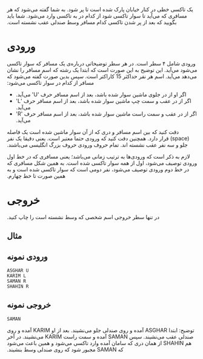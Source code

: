 ‫یک تاکسی خطی در کنار خیابان پارک شده است تا پر شود. به شما  گفته می‌شود که هر مسافری که می‌آید تا سوار تاکسی شود از کدام در به  تاکسی وارد می‌شود. شما باید بگویید که بعد از پر شدن تاکسی کدام مسافر وسط  صندلی عقب نشسته است.

# ورودی

‫ورودی شامل ۴ سطر است. در هر سطر توضیحاتی درباره‌ی یک مسافر  که سوار تاکسی می‌شود می‌آید. این توضیح به این صورت است که ابتدا یک رشته  که اسم مسافر را نشان می‌دهد می‌آید. اسم هر نفر حداکثر 15 کاراکتر است.  سپس بدین صورت گفته می‌شود که مسافر از کدام در سوار تاکسی می‌شود:

- ‫اگر او از در جلوی‌ ماشین سوار شده باشد، بعد از اسم مسافر حرف 'U' می‌آید.
- ‫اگر از در عقب و سمت چپ ماشین سوار شده باشد، بعد از اسم مسافر حرف 'L' می‌آید.
- ‫اگر از در عقب و سمت راست  ماشین سوار شده باشد، بعد از اسم مسافر حرف 'R' می‌آید.

‫دقت کنید که بین اسم مسافر و دری که از آن سوار ماشین شده  است یک فاصله (space) قرار دارد. همچنین دقت کنید که ورودی حتما معتبر است.  یعنی دقیقا یک نفر جلو و سه نفر عقب نشسته اند. تمام حروف ورودی حروف بزرگ  انگلیسی می‌باشند.

‫لازم به ذکر است که ورودی‌ها به ترتیب زمانی می‌باشد؛ یعنی  مسافری که در خط اول ورودی توصیف می‌شود، اول از همه سوار تاکسی شده است.  به همین شکل مسافری که در خط دوم ورودی توصیف می‌شود، نفر دومی است که سوار  تاکسی شده است و به همین صورت تا خط چهارم.

# خروجی

‫در تنها سطر خروجی اسم شخصی که وسط نشسته است را چاپ کنید.

## مثال

## ورودی نمونه

```
ASGHAR U
KARIM L
SAMAN R
SHAHIN R
```

## خروجی نمونه

```
SAMAN
```

‫توضیح: ابتدا ASGHAR آمده و روی صندلی جلو  می‌نشیند. بعد از او KARIM آمده و روی صندلی عقب می‌نشیند. سپس SAMAN آمده و  سمت راست KARIM می‌نشیند. در آخر هم SHAHIN از همان دری که سامان آمده  وارد تاکسی می‌شود و همین باعث می‌شود که SAMAN مجبور شود که روی صندلی وسط  بنشیند.